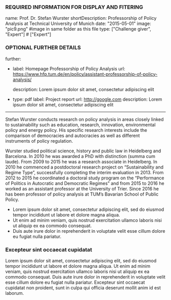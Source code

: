 ### REQUIRED INFORMATION FOR DISPLAY AND FITERING
name: Prof. Dr. Stefan Wurster
shortDescription: Professorship of Policy Analysis at Technical University of Munich 
date: "2015-05-01"
image: "pic9.png" #image in same folder as this file
type: ["Challenge giver", "Expert"] # ["Expert"]

### OPTIONAL FURTHER DETAILS
further:
 -  label: Homepage Professorship of Policy Analysis
    url: https://www.hfp.tum.de/en/policy/assistant-professorship-of-policy-analysis/
    
    description: Lorem ipsum dolor sit amet, consectetur adipiscing elit
 -  type: pdf
    label: Project report
    url: http://google.com
    description: Lorem ipsum dolor sit amet, consectetur adipiscing elit
---

Stefan Wurster conducts research on policy analysis in areas closely linked to sustainability such as education, research, innovation, environmental policy and energy policy. His specific research interests include the comparison of democracies and autocracies as well as different instruments of policy regulation.

Wurster studied political science, history and public law in Heidelberg and Barcelona. In 2010 he was awarded a PhD with distinction (summa cum laude). From 2009 to 2015 he was a research associate in Heidelberg. In 2010 he commenced a postdoctoral research project on “Sustainability and Regime Type”, successfully completing the interim evaluation in 2013. From 2012 to 2015 he coordinated a doctoral study program on the “Performance of Politics in Autocratic and Democratic Regimes” and from 2015 to 2016 he worked as an assistant professor at the University of Trier. Since 2016 he has been professor of policy analysis at TUM’s Bavarian School of Public Policy.

- Lorem ipsum dolor sit amet, consectetur adipiscing elit, sed do eiusmod tempor incididunt ut labore et dolore magna aliqua. 
- Ut enim ad minim veniam, quis nostrud exercitation ullamco laboris nisi ut aliquip ex ea commodo consequat. 
- Duis aute irure dolor in reprehenderit in voluptate velit esse cillum dolore eu fugiat nulla pariatur. 

### Excepteur sint occaecat cupidatat 

Lorem ipsum dolor sit amet, consectetur adipiscing elit, sed do eiusmod tempor incididunt ut labore et dolore magna aliqua. Ut enim ad minim veniam, quis nostrud exercitation ullamco laboris nisi ut aliquip ex ea commodo consequat. Duis aute irure dolor in reprehenderit in voluptate velit esse cillum dolore eu fugiat nulla pariatur. Excepteur sint occaecat cupidatat non proident, sunt in culpa qui officia deserunt mollit anim id est laborum.
